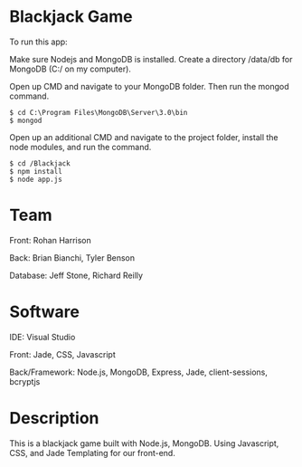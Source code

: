 # Blackjack Game
To run this app:

Make sure Nodejs and MongoDB is installed.
Create a directory /data/db for MongoDB (C:/ on my computer).

Open up CMD and navigate to your MongoDB folder. Then run the mongod command. 
```console
$ cd C:\Program Files\MongoDB\Server\3.0\bin
$ mongod
```

Open up an additional CMD and navigate to the project folder, install the node modules, and run the command.
```console
$ cd /Blackjack
$ npm install
$ node app.js
```

# Team
Front: Rohan Harrison

Back: Brian Bianchi, Tyler Benson

Database: Jeff Stone, Richard Reilly


# Software
IDE: Visual Studio

Front: Jade, CSS, Javascript

Back/Framework: Node.js, MongoDB, Express, Jade, client-sessions, bcryptjs


# Description

This is a blackjack game built with Node.js, MongoDB. Using Javascript, CSS, and Jade Templating for our front-end.
